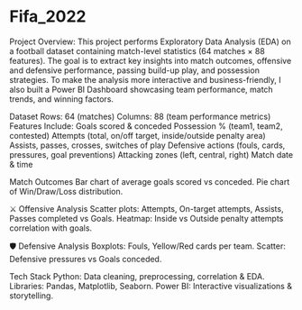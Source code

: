 # Fifa_2022
Project Overview:
This project performs Exploratory Data Analysis (EDA) on a football dataset containing match-level statistics (64 matches × 88 features).
The goal is to extract key insights into match outcomes, offensive and defensive performance, passing build-up play, and possession strategies.
To make the analysis more interactive and business-friendly, I also built a Power BI Dashboard showcasing team performance, match trends, and winning factors.

Dataset
Rows: 64 (matches)
Columns: 88 (team performance metrics)
Features Include:
Goals scored & conceded
Possession % (team1, team2, contested)
Attempts (total, on/off target, inside/outside penalty area)
Assists, passes, crosses, switches of play
Defensive actions (fouls, cards, pressures, goal preventions)
Attacking zones (left, central, right)
Match date & time


Match Outcomes
Bar chart of average goals scored vs conceded.
Pie chart of Win/Draw/Loss distribution.

⚔️ Offensive Analysis
Scatter plots: Attempts, On-target attempts, Assists, Passes completed vs Goals.
Heatmap: Inside vs Outside penalty attempts correlation with goals.

🛡️ Defensive Analysis
Boxplots: Fouls, Yellow/Red cards per team.
Scatter: Defensive pressures vs Goals conceded.


Tech Stack
Python: Data cleaning, preprocessing, correlation & EDA.
Libraries: Pandas, Matplotlib, Seaborn.
Power BI: Interactive visualizations & storytelling.
